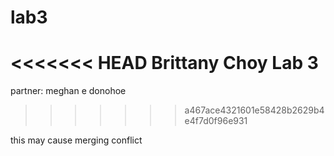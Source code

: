 # lab3
<<<<<<< HEAD
Brittany Choy Lab 3
=======
partner: meghan e donohoe 
>>>>>>> a467ace4321601e58428b2629b4e4f7d0f96e931

this may cause merging conflict
